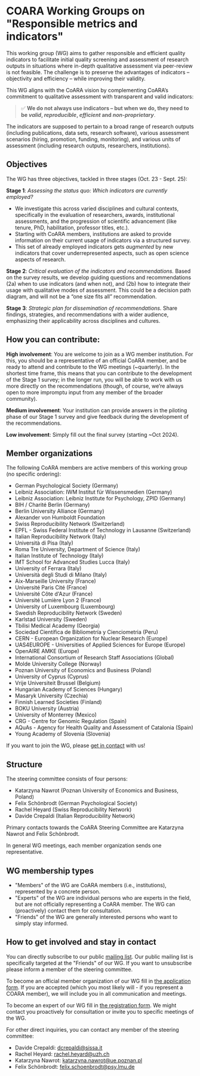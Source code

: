# COARA Working Groups on "Responsible metrics and indicators"

This working group (WG) aims to gather responsible and efficient quality indicators to facilitate initial quality screening and assessment of research outputs in situations where in-depth qualitative assessment via peer-review is not feasible. The challenge is to preserve the advantages of indicators – objectivity and efficiency – while improving their validity. 

This WG aligns with the CoARA vision by complementing CoARA’s commitment to qualitative assessment with transparent and valid indicators: 

> ✅ **We do not always use indicators – but when we do, they need to be *valid*, *reproducible*, *efficient* and *non-proprietary***. 

The indicators are supposed to pertain to a broad range of research outputs (including publications, data sets, research software), various assessment scenarios (hiring, promotion, funding, monitoring), and various units of assessment (including research outputs, researchers, institutions).

## Objectives
The WG has three objectives, tackled in three stages (Oct. 23 - Sept. 25):

**Stage 1**: *Assessing the status quo: Which indicators are currently employed?* 

- We investigate this across varied disciplines and cultural contexts, specifically in the evaluation of researchers, awards, institutional assessments, and the progression of scientific advancement (like tenure, PhD, habilitation, professor titles, etc.).
- Starting with CoARA members, institutions are asked to provide information on their current usage of indicators via a structured survey.
- This set of already employed indicators gets *augmented* by new indicators that cover underrepresented aspects, such as open science aspects of research.

**Stage 2**: *Critical evaluation of the indicators and recommendations.* Based on the survey results, we develop guiding questions and recommendations (2a) when to use indicators (and when not), and (2b) how to integrate their usage with qualitative modes of assessment. This could be a decision path diagram, and will not be a “one size fits all” recommendation.

**Stage 3**: *Strategic plan for dissemination of recommendations.* Share findings, strategies, and recommendations with a wider audience, emphasizing their applicability across disciplines and cultures.


## How you can contribute:

**High involvement**: You are welcome to join as a WG member institution. For this, you should be a representative of an official CoARA member, and be ready to attend and contribute to the WG meetings (~quarterly). In the shortest time frame, this means that you can contribute to the development of the Stage 1 survey; in the longer run, you will be able to work with us more directly on the recommendations (though, of course, we’re always open to more impromptu input from any member of the broader community).

**Medium involvement**: Your institution can provide answers in the piloting phase of our Stage 1 survey and give feedback during the development of the recommendations.

**Low involvement**: Simply fill out the final survey (starting ~Oct 2024).

## Member organizations

The following CoARA members are active members of this working group (no specific ordering):

- German Psychological Society (Germany)
- Leibniz Association: IWM Institut für Wissensmedien (Germany)
- Leibniz Association: Leibniz Institute for Psychology, ZPID (Germany)
- BIH / Charité Berlin (Germany)
- Berlin University Alliance (Germany)
- Alexander von Humboldt Foundation
- Swiss Reproducibility Network (Switzerland)
- EPFL - Swiss Federal Institute of Technology in Lausanne (Switzerland)
- Italian Reproducibility Network (Italy)
- Università di Pisa (Italy)
- Roma Tre University, Department of Science (Italy)
- Italian Institute of Technology (Italy)
- IMT School for Advanced Studies Lucca (Italy)
- University of Ferrara (Italy)
- Università degli Studi di Milano (Italy)
- Aix-Marseille University (France)
- Université Paris Cité (France)
- Université Côte d'Azur (France)
- Université Lumière Lyon 2 (France)
- University of Luxembourg (Luxembourg)
- Swedish Reproducibility Network (Sweden)
- Karlstad University (Sweden)
- Tbilisi Medical Academy (Georgia)
- Sociedad Científica de Bibliometría y Cienciometria (Peru)
- CERN - European Organization for Nuclear Research (Europe)
- UAS4EUROPE - Universities of Applied Sciences for Europe (Europe)
- OpenAIRE AMKE (Europe)
- International Consortium of Research Staff Associations (Global)
- Molde University College (Norway)
- Poznan University of Economics and Business (Poland)
- University of Cyprus (Cyprus)
- Vrije Universiteit Brussel (Belgium)
- Hungarian Academy of Sciences (Hungary)
- Masaryk University (Czechia)
- Finnish Learned Societies (Finland)
- BOKU University (Austria)
- University of Monterrey (Mexico)
- CRG - Centre for Genomic Regulation (Spain)
- AQuAs - Agency for Health Quality and Assessment of Catalonia (Spain)
- Young Academy of Slovenia (Slovenia)

If you want to join the WG, please [get in contact](#how-to-get-in-involved-and-stay-in-contact) with us!

## Structure

The steering committee consists of four persons: 

- Katarzyna Nawrot (Poznan University of Economics and Business, Poland)
- Felix Schönbrodt (German Psychological Society)
- Rachel Heyard (Swiss Reproducibility Network)
- Davide Crepaldi (Italian Reproducibility Network)

Primary contacts towards the CoARA Steering Committee are Katarzyna Nawrot and Felix Schönbrodt.

In general WG meetings, each member organization sends one representative.

## WG membership types
- "Members" of the WG are CoARA members (i.e., institutions), represented by a concrete person.
- "Experts" of the WG are individual persons who are experts in the field, but are not officially representing a CoARA member. The WG can (proactively) contact them for consultation.
- "Friends" of the WG are generally interested persons who want to simply stay informed.  

## How to get involved and stay in contact

You can directly subscribe to our public [mailing list](https://docs.google.com/forms/d/e/1FAIpQLSdZ60aB_7p69MCG5W_NfWBOU-QYctQvwO1Q0Om2KJYeh-b-6w/viewform?usp=sf_link). Our public mailing list is specifically targeted at the "Friends" of our WG. If you want to unsubscribe please inform a member of the steering committee. 

To become an official member organization of our WG fill in [the application form](https://docs.google.com/forms/d/e/1FAIpQLSel_-8VMePnxEmZQsODbHl7gKR85fPeQq16v5MIxNFc6s0JSg/viewform?usp=sf_link). If you are accepted (which you most likely will - if you represent a COARA member), we will include you in all communication and meetings. 

To become an expert of our WG fill in [the registration form](https://docs.google.com/forms/d/e/1FAIpQLSfacI2KaRGatEDRkINmHWV7yznY04IPHqzHj5qTDOXSNpLjoQ/viewform?usp=sf_link). We might contact you proactively for consultation or invite you to specific meetings of the WG. 

For other direct inquiries, you can contact any member of the steering committee:

- Davide Crepaldi: dcrepaldi@sissa.it
- Rachel Heyard: rachel.heyard@uzh.ch
- Katarzyna Nawrot: katarzyna.nawrot@ue.poznan.pl
- Felix Schönbrodt: felix.schoenbrodt@psy.lmu.de
